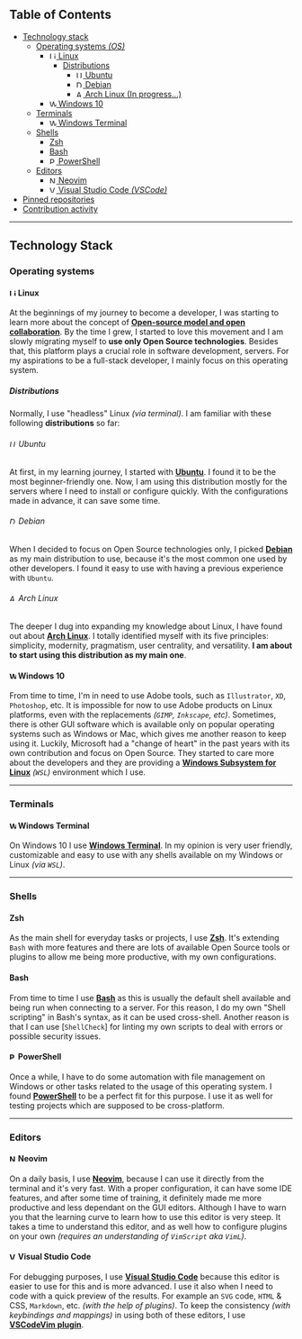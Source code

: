 ## Table of Contents
- [Technology stack](#technology-stack)
  - [Operating systems _(OS)_](#operating-systems)
    - [<img alt="Linux logo" height="12" src="https://upload.wikimedia.org/wikipedia/commons/3/3c/TuxFlat.svg" /> Linux](#-linux)
      - [Distributions](#distributions)
        - [<img alt="Ubuntu logo" height="12" src="https://upload.wikimedia.org/wikipedia/commons/a/ab/Logo-ubuntu_cof-orange-hex.svg" /> Ubuntu](#-ubuntu)
        - [<img alt="Debian logo" height="12" src="https://www.debian.org/logos/openlogo-nd.svg" /> Debian](#-debian)
        - [<img alt="ArchLinux logo" height="12" src="https://upload.wikimedia.org/wikipedia/commons/a/a5/Archlinux-icon-crystal-64.svg" /> Arch Linux (In progress...)](#-arch-linux)
    - [<img alt="Windows logo" height="12" src="https://upload.wikimedia.org/wikipedia/commons/4/48/Windows_logo_-_2012_%28dark_blue%29.svg" /> Windows 10](#-windows-10)
  - [Terminals](#terminals)
    - [<img alt="Windows Terminal logo" height="12" src="https://github.com/microsoft/terminal/blob/main/res/terminal/Terminal.svg" /> Windows Terminal](#-windows-terminal)
  - [Shells](#shells)
    - [Zsh](#zsh)
    - [Bash](#bash)
    - [<img alt="PowerShell logo" height="12" src="https://raw.githubusercontent.com/PowerShell/PowerShell/master/assets/ps_black_64.svg" /> PowerShell](#-powershell)
  - [Editors](#editors)
    - [<img alt="Neovim logo" height="12" src="https://upload.wikimedia.org/wikipedia/commons/0/07/Neovim-mark-flat.svg" /> Neovim](#-neovim)
    - [<img alt="Visual Studio Code logo" height="12" src="https://upload.wikimedia.org/wikipedia/commons/9/9a/Visual_Studio_Code_1.35_icon.svg" />  Visual Studio Code _(VSCode)_](#-visual-studio-code)
- [Pinned repositories](#choose-pinned-repositories)
- [Contribution activity](#js-contribution-activity)

---

## Technology Stack

### Operating systems

#### <img alt="Linux logo" height="12" src="https://upload.wikimedia.org/wikipedia/commons/3/3c/TuxFlat.svg" /> Linux

At the beginnings of my journey to become a developer, I was starting to learn more about the concept of **[Open-source model and open collaboration]**. By the time I grew, I started to love this movement and I am slowly migrating myself to **use only Open Source technologies**. Besides that, this platform plays a crucial role in software development, servers. For my aspirations to be a full-stack developer, I mainly focus on this operating system.

##### Distributions

Normally, I use "headless" Linux _(via terminal)_. I am familiar with these following **distributions** so far:

###### <img alt="Ubuntu logo" height="12" src="https://upload.wikimedia.org/wikipedia/commons/a/ab/Logo-ubuntu_cof-orange-hex.svg" /> Ubuntu

At first, in my learning journey, I started with **[Ubuntu]**. I found it to be the most beginner-friendly one. Now, I am using this distribution mostly for the servers where I need to install or configure quickly. With the configurations made in advance, it can save some time.

###### <img alt="Debian logo" height="12" src="https://www.debian.org/logos/openlogo-nd.svg" /> Debian

When I decided to focus on Open Source technologies only, I picked **[Debian]** as my main distribution to use, because it's the most common one used by other developers. I found it easy to use with having a previous experience with `Ubuntu`.

###### <img alt="ArchLinux logo" height="12" src="https://upload.wikimedia.org/wikipedia/commons/a/a5/Archlinux-icon-crystal-64.svg" /> Arch Linux

The deeper I dug into expanding my knowledge about Linux, I have found out about **[Arch Linux]**. I totally identified myself with its five principles: simplicity, modernity, pragmatism, user centrality, and versatility. **I am about to start using this distribution as my main one**.

#### <img alt="Windows logo" height="12" src="https://upload.wikimedia.org/wikipedia/commons/4/48/Windows_logo_-_2012_%28dark_blue%29.svg" /> Windows 10

From time to time, I'm in need to use Adobe tools, such as `Illustrator`, `XD`, `Photoshop`, etc. It is impossible for now to use Adobe products on Linux platforms, even with the replacements _(`GIMP`, `Inkscape`, etc)_. Sometimes, there is other GUI software which is available only on popular operating systems such as Windows or Mac, which gives me another reason to keep using it. Luckily, Microsoft had a "change of heart" in the past years with its own contribution and focus on Open Source. They started to care more about the developers and they are providing a **[Windows Subsystem for Linux]** _(`WSL`)_ environment which I use.

[Open-source model and open collaboration]: https://en.wikipedia.org/wiki/Open_source
[Debian]: https://www.debian.org/
[Ubuntu]: https://ubuntu.com/
[Arch Linux]: https://www.archlinux.org/
[Windows Subsystem for Linux]: https://docs.microsoft.com/en-us/windows/wsl/about

---

### Terminals

#### <img alt="Windows Terminal logo" height="12" src="https://github.com/microsoft/terminal/blob/main/res/terminal/Terminal.svg" /> Windows Terminal

On Windows 10 I use **[Windows Terminal]**. In my opinion is very user friendly, customizable and easy to use with any shells available on my Windows or Linux _(via `WSL`)_.

[Windows Terminal]: https://docs.microsoft.com/en-us/windows/terminal/

---

### Shells

#### Zsh
As the main shell for everyday tasks or projects, I use **[Zsh]**. It's extending `Bash` with more features and there are lots of available Open Source tools or plugins to allow me being more productive, with my own configurations.

#### Bash

From time to time I use **[Bash]** as this is usually the default shell available and being run when connecting to a server. For this reason, I do my own "Shell scripting" in Bash's syntax, as it can be used cross-shell. Another reason is that I can use [`ShellCheck`] for linting my own scripts to deal with errors or possible security issues.

#### <img alt="PowerShell logo" height="12" src="https://raw.githubusercontent.com/PowerShell/PowerShell/master/assets/ps_black_64.svg" /> PowerShell

Once a while, I have to do some automation with file management on Windows or other tasks related to the usage of this operating system. I found **[PowerShell]** to be a perfect fit for this purpose. I use it as well for testing projects which are supposed to be cross-platform.
 
[Zsh]: http://zsh.sourceforge.net/
[Bash]: https://www.gnu.org/software/bash/
[ShellCheck]: https://www.shellcheck.net/
[PowerShell]: https://docs.microsoft.com/en-us/powershell/

---

### Editors

#### <img alt="Neovim logo" height="12" src="https://upload.wikimedia.org/wikipedia/commons/0/07/Neovim-mark-flat.svg" /> Neovim

On a daily basis, I use **[Neovim]**, because I can use it directly from the terminal and it's very fast. With a proper configuration, it can have some  IDE features, and after some time of training, it definitely made me more productive and less dependant on the GUI editors.
Although I have to warn you that the learning curve to learn how to use this editor is very steep. It takes a time to understand this editor, and as well how to configure plugins on your own _(requires an understanding of `VimScript` aka `VimL`)_.

#### <img alt="Visual Studio Code logo" height="12" src="https://upload.wikimedia.org/wikipedia/commons/9/9a/Visual_Studio_Code_1.35_icon.svg" /> Visual Studio Code

For debugging purposes, I use **[Visual Studio Code]** because this editor is easier to use for this and is more advanced. I use it also when I need to code with a quick preview of the results. For example an `SVG` code, `HTML` & CSS, `Markdown`, etc. _(with the help of plugins)_. To keep the consistency _(with keybindings and mappings)_ in using both of these editors, I use **[VSCodeVim plugin]**.

[Neovim]: https://neovim.io/
[Visual Studio Code]: https://code.visualstudio.com/
[VSCodeVim plugin]: https://marketplace.visualstudio.com/items?itemName=vscodevim.vim

